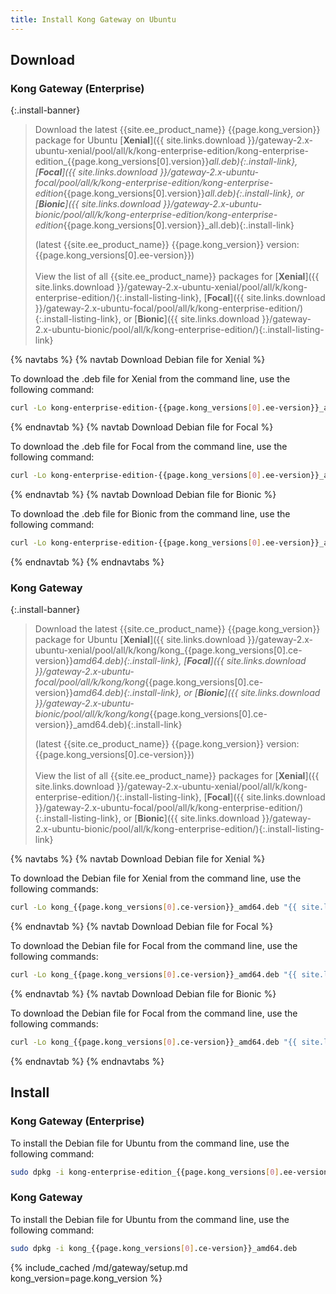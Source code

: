 ```yaml
---
title: Install Kong Gateway on Ubuntu
---
```


## Download

### Kong Gateway (Enterprise)

<!-- Banner with links to latest downloads -->
<!-- The install-link and install-listing-link classes are used for tracking, do not remove -->

{:.install-banner}
> Download the latest {{site.ee_product_name}} {{page.kong_version}} package for Ubuntu
> [**Xenial**]({{ site.links.download }}/gateway-2.x-ubuntu-xenial/pool/all/k/kong-enterprise-edition/kong-enterprise-edition_{{page.kong_versions[0].version}}_all.deb){:.install-link},
> [**Focal**]({{ site.links.download }}/gateway-2.x-ubuntu-focal/pool/all/k/kong-enterprise-edition/kong-enterprise-edition_{{page.kong_versions[0].version}}_all.deb){:.install-link}, or
> [**Bionic**]({{ site.links.download }}/gateway-2.x-ubuntu-bionic/pool/all/k/kong-enterprise-edition/kong-enterprise-edition_{{page.kong_versions[0].version}}_all.deb){:.install-link}
>
>(latest {{site.ee_product_name}} {{page.kong_version}} version: {{page.kong_versions[0].ee-version}})
> <br><br>
> <span class="install-subtitle">View the list of all {{site.ee_product_name}} packages for
> [**Xenial**]({{ site.links.download }}/gateway-2.x-ubuntu-xenial/pool/all/k/kong-enterprise-edition/){:.install-listing-link},
> [**Focal**]({{ site.links.download }}/gateway-2.x-ubuntu-focal/pool/all/k/kong-enterprise-edition/){:.install-listing-link}, or
> [**Bionic**]({{ site.links.download }}/gateway-2.x-ubuntu-bionic/pool/all/k/kong-enterprise-edition/){:.install-listing-link}
>  </span>

{% navtabs %}
{% navtab Download Debian file for Xenial %}

To download the .deb file for Xenial from the command line, use the following command:

```bash
curl -Lo kong-enterprise-edition-{{page.kong_versions[0].ee-version}}_all.deb"{{ site.links.download }}/gateway-2.x-ubuntu-xenial/Packages/k/kong-enterprise-edition-{{page.kong_versions[0].ee-version}}_all.deb"
```

{% endnavtab %}
{% navtab Download Debian file for Focal %}

To download the .deb file for Focal from the command line, use the following command:

```bash
curl -Lo kong-enterprise-edition-{{page.kong_versions[0].ee-version}}_all.deb"{{ site.links.download }}/gateway-2.x-ubuntu-focal/Packages/k/kong-enterprise-edition-{{page.kong_versions[0].ee-version}}_all.deb"
```

{% endnavtab %}
{% navtab Download Debian file for Bionic %}

To download the .deb file for Bionic from the command line, use the following command:

```bash
curl -Lo kong-enterprise-edition-{{page.kong_versions[0].ee-version}}_all.deb"{{ site.links.download }}/gateway-2.x-ubuntu-bionic/Packages/k/kong-enterprise-edition-{{page.kong_versions[0].ee-version}}_all.deb"
```

{% endnavtab %}
{% endnavtabs %}

### Kong Gateway

<!-- Banner with links to latest downloads -->
<!-- The install-link and install-listing-link classes are used for tracking, do not remove -->

{:.install-banner}
> Download the latest {{site.ce_product_name}} {{page.kong_version}} package for Ubuntu
> [**Xenial**]({{ site.links.download }}/gateway-2.x-ubuntu-xenial/pool/all/k/kong/kong_{{page.kong_versions[0].ce-version}}_amd64.deb){:.install-link},
> [**Focal**]({{ site.links.download }}/gateway-2.x-ubuntu-focal/pool/all/k/kong/kong_{{page.kong_versions[0].ce-version}}_amd64.deb){:.install-link}, or
> [**Bionic**]({{ site.links.download }}/gateway-2.x-ubuntu-bionic/pool/all/k/kong/kong_{{page.kong_versions[0].ce-version}}_amd64.deb){:.install-link}
>
>(latest {{site.ce_product_name}} {{page.kong_version}} version: {{page.kong_versions[0].ce-version}})
> <br><br>
> <span class="install-subtitle">View the list of all {{site.ee_product_name}} packages for
> [**Xenial**]({{ site.links.download }}/gateway-2.x-ubuntu-xenial/pool/all/k/kong-enterprise-edition/){:.install-listing-link},
> [**Focal**]({{ site.links.download }}/gateway-2.x-ubuntu-focal/pool/all/k/kong-enterprise-edition/){:.install-listing-link}, or
> [**Bionic**]({{ site.links.download }}/gateway-2.x-ubuntu-bionic/pool/all/k/kong-enterprise-edition/){:.install-listing-link}
>  </span>

{% navtabs %}
{% navtab Download Debian file for Xenial %}

To download the Debian file for Xenial from the command line, use the following commands:

```bash
curl -Lo kong_{{page.kong_versions[0].ce-version}}_amd64.deb "{{ site.links.download }}/gateway-2.x-ubuntu-xenial/Packages/k/kong_{{page.kong_versions[0].ce-version}}_amd64.deb"
```

{% endnavtab %}
{% navtab Download Debian file for Focal %}

To download the Debian file for Focal from the command line, use the following commands:

```bash
curl -Lo kong_{{page.kong_versions[0].ce-version}}_amd64.deb "{{ site.links.download }}/gateway-2.x-ubuntu-focal/Packages/k/kong_{{page.kong_versions[0].ce-version}}_amd64.deb"
```

{% endnavtab %}
{% navtab Download Debian file for Bionic %}

To download the Debian file for Focal from the command line, use the following commands:

```bash
curl -Lo kong_{{page.kong_versions[0].ce-version}}_amd64.deb "{{ site.links.download }}/gateway-2.x-ubuntu-bionic/Packages/k/kong_{{page.kong_versions[0].ce-version}}_amd64.deb"
```

{% endnavtab %}
{% endnavtabs %}

## Install

### Kong Gateway (Enterprise)

To install the Debian file for Ubuntu from the command line, use the following command:

```bash
sudo dpkg -i kong-enterprise-edition_{{page.kong_versions[0].ee-version}}_all.deb
```

### Kong Gateway

To install the Debian file for Ubuntu from the command line, use the following command:

```bash
sudo dpkg -i kong_{{page.kong_versions[0].ce-version}}_amd64.deb
```

<!-- Setup content shared between all Linux installation topics: Amazon Linux, CentOS, Ubuntu, and RHEL.
Includes the following sections: Setup configs, Using a database, Using a yaml declarative config file,
Using a yaml declarative config file, Verify install, Enable and configure Kong Manager, Enable Dev Portal,
Support, and Next Steps.

Located in the app/_includes/md/gateway folder.

See https://docs.konghq.com/contributing/includes/ for more information about using includes in this project.
-->

{% include_cached /md/gateway/setup.md kong_version=page.kong_version %}